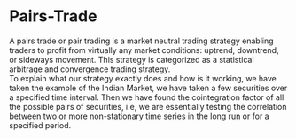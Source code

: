 # Pairs-Trade
A pairs trade or pair trading is a market neutral trading strategy enabling traders to profit from virtually any market conditions: uptrend, downtrend, or sideways movement. This strategy is categorized as a statistical arbitrage and convergence trading strategy.<br>
To explain what our strategy exactly does and how is it working, we have taken the example of the Indian Market, we have taken a few securities over a specified time interval. Then we have found the cointegration factor of all the possible pairs of securities, i.e, we are essentially testing the correlation between two or more non-stationary time series in the long run or for a specified period.
